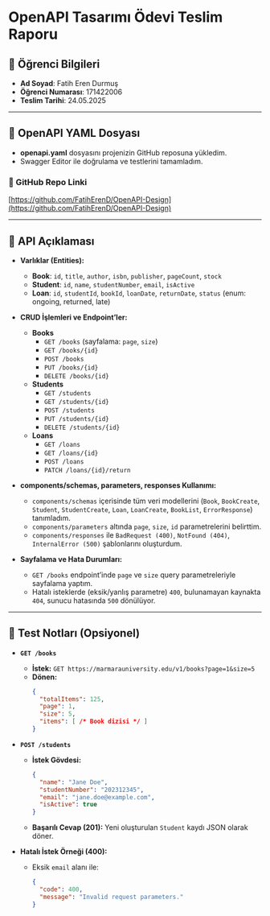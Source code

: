 # OpenAPI Tasarımı Ödevi Teslim Raporu

## 👤 Öğrenci Bilgileri
- **Ad Soyad**: Fatih Eren Durmuş
- **Öğrenci Numarası**: 171422006
- **Teslim Tarihi**: 24.05.2025

---

## 📂 OpenAPI YAML Dosyası

- **openapi.yaml** dosyasını projenizin GitHub reposuna yükledim.
- Swagger Editor ile doğrulama ve testlerini tamamladım.

### 🔗 GitHub Repo Linki
[https://github.com/FatihErenD/OpenAPI-Design](https://github.com/FatihErenD/OpenAPI-Design)

---

## 📝 API Açıklaması

- **Varlıklar (Entities):**  
  - **Book**: `id`, `title`, `author`, `isbn`, `publisher`, `pageCount`, `stock`  
  - **Student**: `id`, `name`, `studentNumber`, `email`, `isActive`  
  - **Loan**: `id`, `studentId`, `bookId`, `loanDate`, `returnDate`, `status` (enum: ongoing, returned, late)  

- **CRUD İşlemleri ve Endpoint’ler:**  
  - **Books**  
    - `GET /books` (sayfalama: `page`, `size`)  
    - `GET /books/{id}`  
    - `POST /books`  
    - `PUT /books/{id}`  
    - `DELETE /books/{id}`  
  - **Students**  
    - `GET /students`  
    - `GET /students/{id}`  
    - `POST /students`  
    - `PUT /students/{id}`  
    - `DELETE /students/{id}`  
  - **Loans**  
    - `GET /loans`  
    - `GET /loans/{id}`  
    - `POST /loans`  
    - `PATCH /loans/{id}/return`  

- **components/schemas, parameters, responses Kullanımı:**  
  - `components/schemas` içerisinde tüm veri modellerini (`Book`, `BookCreate`, `Student`, `StudentCreate`, `Loan`, `LoanCreate`, `BookList`, `ErrorResponse`) tanımladım.  
  - `components/parameters` altında `page`, `size`, `id` parametrelerini belirttim.  
  - `components/responses` ile `BadRequest (400)`, `NotFound (404)`, `InternalError (500)` şablonlarını oluşturdum.  

- **Sayfalama ve Hata Durumları:**  
  - `GET /books` endpoint’inde `page` ve `size` query parametreleriyle sayfalama yaptım.  
  - Hatalı isteklerde (eksik/yanlış parametre) `400`, bulunamayan kaynakta `404`, sunucu hatasında `500` dönülüyor.  

---

## 🧪 Test Notları (Opsiyonel)

- **`GET /books`**  
  - **İstek:** `GET https://marmarauniversity.edu/v1/books?page=1&size=5`  
  - **Dönen:**  
    ```json
    {
      "totalItems": 125,
      "page": 1,
      "size": 5,
      "items": [ /* Book dizisi */ ]
    }
    ```

- **`POST /students`**  
  - **İstek Gövdesi:**
    ```json
    {
      "name": "Jane Doe",
      "studentNumber": "202312345",
      "email": "jane.doe@example.com",
      "isActive": true
    }
    ```
  - **Başarılı Cevap (201):** Yeni oluşturulan `Student` kaydı JSON olarak döner.

- **Hatalı İstek Örneği (400):**
  - Eksik `email` alanı ile:
    ```json
    {
      "code": 400,
      "message": "Invalid request parameters."
    }
    ```
